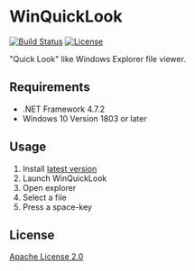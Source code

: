 WinQuickLook
================

[![Build Status](https://dev.azure.com/shibayan/WinQuickLook/_apis/build/status/Build%20WinQuickLook?branchName=master)](https://dev.azure.com/shibayan/WinQuickLook/_build/latest?definitionId=27&branchName=master)
[![License](https://img.shields.io/github/license/shibayan/WinQuickLook.svg)](https://github.com/shibayan/WinQuickLook/blob/master/LICENSE)

"Quick Look" like Windows Explorer file viewer.

## Requirements

- .NET Framework 4.7.2
- Windows 10 Version 1803 or later

## Usage

1. Install [latest version](https://www.microsoft.com/store/apps/9njmtkk6jc0q)
2. Launch WinQuickLook
3. Open explorer
4. Select a file
5. Press a space-key

## License

[Apache License 2.0](https://github.com/shibayan/WinQuickLook/blob/master/LICENSE)
